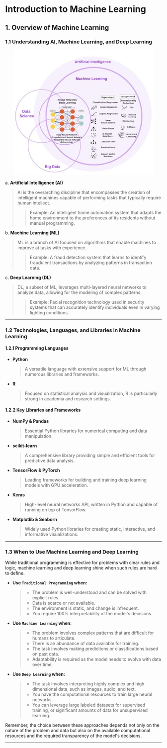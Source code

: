 # Introduction to Machine Learning

## 1. Overview of Machine Learning

### 1.1 Understanding AI, Machine Learning, and Deep Learning

<div style="text-align:center">
    <img src="../img/ai-ml-dl.png" alt="Overview of Machine Learning" width="450"/>
</div>

a. **Artificial Intelligence (AI)**
> AI is the overarching discipline that encompasses the creation of intelligent machines capable of performing tasks that typically require human intellect.
>> Example: An intelligent home automation system that adapts the home environment to the preferences of its residents without manual programming.

b. **Machine Learning (ML)**
> ML is a branch of AI focused on algorithms that enable machines to improve at tasks with experience.
>> Example: A fraud detection system that learns to identify fraudulent transactions by analyzing patterns in transaction data.

c. **Deep Learning (DL)**
> DL, a subset of ML, leverages multi-layered neural networks to analyze data, allowing for the modeling of complex patterns.
>> Example: Facial recognition technology used in security systems that can accurately identify individuals even in varying lighting conditions.

---

### 1.2 Technologies, Languages, and Libraries in Machine Learning

#### 1.2.1 Programming Languages

- **Python**
  > A versatile language with extensive support for ML through numerous libraries and frameworks.

- **R**
  > Focused on statistical analysis and visualization, R is particularly strong in academia and research settings.

#### 1.2.2 Key Libraries and Frameworks

- **NumPy & Pandas**
  > Essential Python libraries for numerical computing and data manipulation.

- **scikit-learn**
  > A comprehensive library providing simple and efficient tools for predictive data analysis.

- **TensorFlow & PyTorch**
  > Leading frameworks for building and training deep learning models with GPU acceleration.

- **Keras**
  > High-level neural networks API, written in Python and capable of running on top of TensorFlow.

- **Matplotlib & Seaborn**
  > Widely used Python libraries for creating static, interactive, and informative visualizations.

---

### 1.3 When to Use Machine Learning and Deep Learning

While traditional programming is effective for problems with clear rules and logic, machine learning and deep learning shine when such rules are hard to define.

- **Use `Traditional Programming` when:**
  > - The problem is well-understood and can be solved with explicit rules.
  > - Data is scarce or not available.
  > - The environment is static, and change is infrequent.
  > - You require 100% interpretability of the model's decisions.

- **Use `Machine Learning` when:**
  > - The problem involves complex patterns that are difficult for humans to articulate.
  > - There is an abundance of data available for training.
  > - The task involves making predictions or classifications based on past data.
  > - Adaptability is required as the model needs to evolve with data over time.

- **Use `Deep Learning` when:**
  > - The task involves interpreting highly complex and high-dimensional data, such as images, audio, and text.
  > - You have the computational resources to train large neural networks.
  > - You can leverage large labeled datasets for supervised training, or significant amounts of data for unsupervised learning.

Remember, the choice between these approaches depends not only on the nature of the problem and data but also on the available computational resources and the required transparency of the model's decisions.

---
